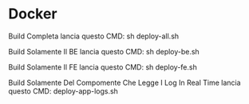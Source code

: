 # Docker

Build Completa
  lancia questo CMD: sh deploy-all.sh

Build Solamente Il BE
  lancia questo CMD: sh deploy-be.sh

Build Solamente Il FE
  lancia questo CMD: sh deploy-fe.sh

Build Solamente Del Compomente Che Legge I Log In Real Time
  lancia questo CMD: deploy-app-logs.sh
